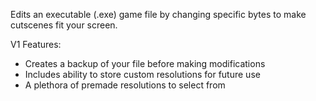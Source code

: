 Edits an executable (.exe) game file by changing specific bytes to make cutscenes fit your screen.

V1 Features:
- Creates a backup of your file before making modifications
- Includes ability to store custom resolutions for future use
- A plethora of premade resolutions to select from
